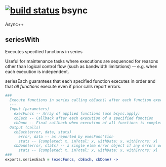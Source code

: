 [![build status](https://secure.travis-ci.org/circuithub/bsync.png)](http://travis-ci.org/circuithub/bsync)
bsync
=====

Async++

## seriesWith

Executes specified functions in series

Useful for maintenance tasks where executions are sequenced for reasons other than logical control flow (such as bandwidth limitations) -- e.g. when each execution is independent. 

seriesEach guarantees that each specified function executes in order and that *all functions* execute even if prior calls report errors.

```coffeescript
###
  Execute functions in series calling cbEach() after each function executes
  ---
  Input (parameters)
    execFuncs -- Array of applied functions (use bsync.apply)
    cbEach -- Callback after each execution of a specified function
    cbDone -- Final callback when execution of all functions is complete
  Output (calls)
    cbEach(error, data, stats)
      error, data -- as reported by execFunc'tion
      stats -- {completed: x, inTotal: x, withData: x, withErrors: x}
    cbDone(error, stats) -- a single elma error object if any errors occurred, but that doesn't indicate complete failure. Check stats.
      stats -- {completed: x, inTotal: x, withData: x, withErrors: x}
###
exports.seriesEach = (execFuncs, cbEach, cbDone) ->
```